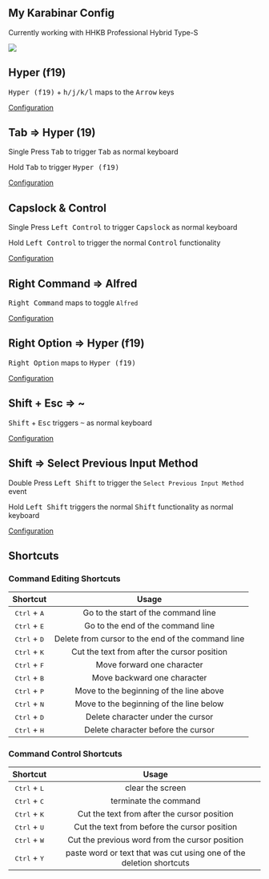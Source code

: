 ## My Karabinar Config

Currently working with HHKB Professional Hybrid Type-S

![](https://github.com/yqlbu/karabinar/blob/master/hhkb.jpg?raw=true)

## Hyper (f19)

<kbd>Hyper (f19)</kbd> + <Kbd>h/j/k/l</Kbd> maps to the <kbd>Arrow</kbd> keys

[Configuration](https://github.com/yqlbu/karabinar/blob/master/assets/complex_modifications/f19.json?ts=2)

## Tab => Hyper (19)

Single Press <kbd>Tab</kbd> to trigger <kbd>Tab</kbd> as normal keyboard

Hold <kbd>Tab</kbd> to trigger <kbd>Hyper (f19)</kbd>

[Configuration](https://github.com/yqlbu/karabinar/blob/master/assets/complex_modifications/f19.json?ts=2)

## Capslock & Control

Single Press <kbd>Left Control</kbd> to trigger <kbd>Capslock</kbd> as normal keyboard

Hold <kbd>Left Control</kbd> to trigger the normal <kbd>Control</kbd> functionality

[Configuration](https://github.com/yqlbu/karabinar/blob/master/assets/complex_modifications/capslock_control.json?ts=2)

## Right Command => Alfred

<kbd>Right Command</kbd> maps to toggle `Alfred`

[Configuration](https://github.com/yqlbu/karabinar/blob/master/assets/complex_modifications/right_cmd_alfred.json?ts=2)

## Right Option => Hyper (f19)

<kbd>Right Option</kbd> maps to <kbd>Hyper (f19)</kbd>

[Configuration](https://github.com/yqlbu/karabinar/blob/master/assets/complex_modifications/right_option_f19.json?ts=2)

## Shift + Esc => ~

<kbd>Shift</kbd> + <kbd>Esc</kbd> triggers <kbd>~</kbd> as normal keyboard

[Configuration](https://github.com/yqlbu/karabinar/blob/master/assets/complex_modifications/shift_esc.json?ts=2)

## Shift => Select Previous Input Method

Double Press <kbd>Left Shift</kbd> to trigger the `Select Previous Input Method` event

Hold <kbd>Left Shift</kbd> triggers the normal <kbd>Shift</kbd> functionality as normal keyboard

[Configuration](https://github.com/yqlbu/karabinar/blob/master/assets/complex_modifications/shift_input_switch.json?ts=2)

## Shortcuts

### Command Editing Shortcuts

|            Shortcut            |                       Usage                       |
| :----------------------------: | :-----------------------------------------------: |
| <kbd>Ctrl</kbd> + <kbd>A</kbd> |        Go to the start of the command line        |
| <kbd>Ctrl</kbd> + <kbd>E</kbd> |         Go to the end of the command line         |
| <kbd>Ctrl</kbd> + <kbd>D</kbd> | Delete from cursor to the end of the command line |
| <kbd>Ctrl</kbd> + <kbd>K</kbd> |    Cut the text from after the cursor position    |
| <kbd>Ctrl</kbd> + <kbd>F</kbd> |            Move forward one character             |
| <kbd>Ctrl</kbd> + <kbd>B</kbd> |            Move backward one character            |
| <kbd>Ctrl</kbd> + <kbd>P</kbd> |      Move to the beginning of the line above      |
| <kbd>Ctrl</kbd> + <kbd>N</kbd> |      Move to the beginning of the line below      |
| <kbd>Ctrl</kbd> + <kbd>D</kbd> |         Delete character under the cursor         |
| <kbd>Ctrl</kbd> + <kbd>H</kbd> |        Delete character before the cursor         |

### Command Control Shortcuts

|            Shortcut            |                            Usage                             |
| :----------------------------: | :----------------------------------------------------------: |
| <kbd>Ctrl</kbd> + <kbd>L</kbd> |                       clear the screen                       |
| <kbd>Ctrl</kbd> + <kbd>C</kbd> |                    terminate the command                     |
| <kbd>Ctrl</kbd> + <kbd>K</kbd> |         Cut the text from after the cursor position          |
| <kbd>Ctrl</kbd> + <kbd>U</kbd> |         Cut the text from before the cursor position         |
| <kbd>Ctrl</kbd> + <kbd>W</kbd> |        Cut the previous word from the cursor position        |
| <kbd>Ctrl</kbd> + <kbd>Y</kbd> | paste word or text that was cut using one of the deletion shortcuts |
